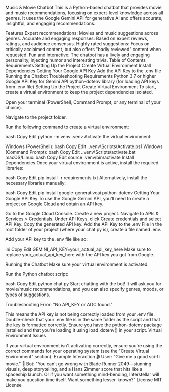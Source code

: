 Music & Movie Chatbot
This is a Python-based chatbot that provides movie and music recommendations, focusing on expert-level knowledge across all genres. It uses the Google Gemini API for generative AI and offers accurate, insightful, and engaging recommendations.

Features
Expert recommendations: Movies and music suggestions across genres.
Accurate and engaging responses: Based on expert reviews, ratings, and audience consensus.
Highly rated suggestions: Focus on critically acclaimed content, but also offers "badly reviewed" content when requested.
Fun and interactive: The chatbot has a lively and engaging personality, injecting humor and interesting trivia.
Table of Contents
Requirements
Setting Up the Project
Create Virtual Environment
Install Dependencies
Getting Your Google API Key
Add the API Key to the .env file
Running the Chatbot
Troubleshooting
Requirements
Python 3.7 or higher
Google API Key for Gemini API
python-dotenv library (for loading API keys from .env file)
Setting Up the Project
Create Virtual Environment
To start, create a virtual environment to keep the project dependencies isolated.

Open your terminal (PowerShell, Command Prompt, or any terminal of your choice).

Navigate to the project folder.

Run the following command to create a virtual environment:

bash
Copy
Edit
python -m venv .venv
Activate the virtual environment:

Windows (PowerShell):
bash
Copy
Edit
.\.venv\Scripts\Activate.ps1
Windows (Command Prompt):
bash
Copy
Edit
.\.venv\Scripts\activate.bat
macOS/Linux:
bash
Copy
Edit
source .venv/bin/activate
Install Dependencies
Once your virtual environment is active, install the required libraries:

bash
Copy
Edit
pip install -r requirements.txt
Alternatively, install the necessary libraries manually:

bash
Copy
Edit
pip install google-generativeai python-dotenv
Getting Your Google API Key
To use the Google Gemini API, you'll need to create a project on Google Cloud and obtain an API key.

Go to the Google Cloud Console.
Create a new project.
Navigate to APIs & Services > Credentials.
Under API Keys, click Create credentials and select API Key.
Copy the generated API key.
Add the API Key to the .env File
In the root folder of your project (where your chat.py is), create a file named .env.

Add your API key to the .env file like so:

ini
Copy
Edit
GEMINI_API_KEY=your_actual_api_key_here
Make sure to replace your_actual_api_key_here with the API key you got from Google.

Running the Chatbot
Make sure your virtual environment is activated.

Run the Python chatbot script:

bash
Copy
Edit
python chat.py
Start chatting with the bot! It will ask you for movie/music recommendations, and you can also specify genres, moods, or types of suggestions.

Troubleshooting
Error: "No API_KEY or ADC found."

This means the API key is not being correctly loaded from your .env file. Double-check that your .env file is in the same folder as the script and that the key is formatted correctly.
Ensure you have the python-dotenv package installed and that you're loading it using load_dotenv() in your script.
Virtual Environment Issues

If your virtual environment isn't activating correctly, ensure you're using the correct commands for your operating system (see the "Create Virtual Environment" section).
Example Interaction
🎬 User: "Give me a good sci-fi movie."
🤖 Bot: "You can’t go wrong with Blade Runner 2049—stunning visuals, deep storytelling, and a Hans Zimmer score that hits like a spaceship launch. Or if you want something mind-bending, Interstellar will make you question time itself. Want something lesser-known?"
License
MIT License

